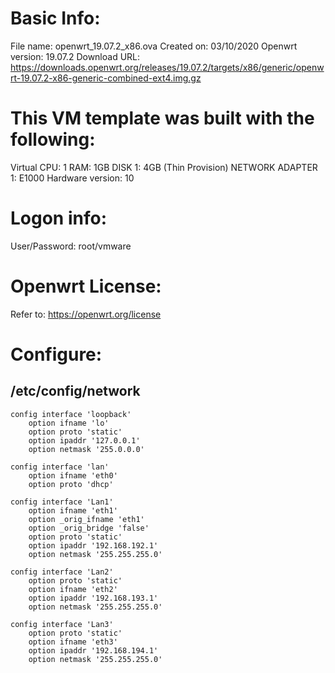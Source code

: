 # Basic Info:

File name: openwrt_19.07.2_x86.ova
Created on: 03/10/2020
Openwrt version: 19.07.2
Download URL: https://downloads.openwrt.org/releases/19.07.2/targets/x86/generic/openwrt-19.07.2-x86-generic-combined-ext4.img.gz

# This VM template was built with the following:

Virtual CPU: 1
RAM: 1GB
DISK 1: 4GB (Thin Provision)
NETWORK ADAPTER 1: E1000
Hardware version: 10

# Logon info:

User/Password: root/vmware

# Openwrt License:

Refer to: https://openwrt.org/license

# Configure:

## /etc/config/network
```
config interface 'loopback'
	option ifname 'lo'
	option proto 'static'
	option ipaddr '127.0.0.1'
	option netmask '255.0.0.0'

config interface 'lan'
	option ifname 'eth0'
	option proto 'dhcp'

config interface 'Lan1'
	option ifname 'eth1'
	option _orig_ifname 'eth1'
	option _orig_bridge 'false'
	option proto 'static'
	option ipaddr '192.168.192.1'
	option netmask '255.255.255.0'

config interface 'Lan2'
	option proto 'static'
	option ifname 'eth2'
	option ipaddr '192.168.193.1'
	option netmask '255.255.255.0'

config interface 'Lan3'
	option proto 'static'
	option ifname 'eth3'
	option ipaddr '192.168.194.1'
	option netmask '255.255.255.0'
```
